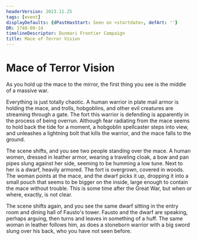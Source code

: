 ```yaml
---
headerVersion: 2023.11.25
tags: [event]
displayDefaults: {dPastHasStart: Seen on <startdate>, defArt: ''}
DR: 1748-09-14
timelineDescriptor: Dunmari Frontier Campaign
title: Mace of Terror Vision
---
```

# Mace of Terror Vision

As you hold up the mace to the mirror, the first thing you see is the middle of a massive war. 

Everything is just totally chaotic. A human warrior in plate mail armor is holding the mace, and trolls, hobgoblins, and other evil creatures are streaming through a gate. The fort this warrior is defending is apparently in the process of being overrun. Although fear radiating from the mace seems to hold back the tide for a moment, a hobgoblin spellcaster steps into view, and unleashes a lightning bolt that kills the warrior, and the mace falls to the ground. 

The scene shifts, and you see two people standing over the mace. A human women, dressed in leather armor, wearing a traveling cloak, a bow and pan pipes slung against her side, seeming to be humming a low tune. Next to her is a dwarf, heavily armored. The fort is overgrown, covered in woods. The woman points at the mace, and the dwarf picks it up, dropping it into a small pouch that seems to be bigger on the inside, large enough to contain the mace without trouble. This is some time after the Great War, but when or where,  exactly, is not clear. 

The scene shifts again, and you see the same dwarf sitting in the entry room and dining hall of Fausto's tower. Fausto and the dwarf are speaking, perhaps arguing, then turns and leaves in something of a huff. The same woman in leather follows him, as does a stoneborn warrior with a big sword slung over his back, who you have not seen before. 

